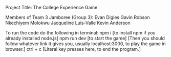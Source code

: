 Project Title: The College Experience Game

Members of Team 3 Jamboree (Group 3):
Evan Digles
Gavin Robson
Nkechiyem Molokwu
Jacqueline Luis-Valle
Kevin Anderson

To run the code do the following in terminal:
npm i [to install npm if you already installed node.js]
npm run dev [to start the game]
[Then you should follow whatever link it gives you, usually localhost:3000, to play the game in browser.]
ctrl + c [Literal key presses here, to end the program.]